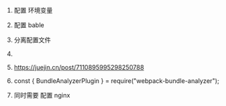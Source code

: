 
1. 配置 环境变量
2. 配置 bable
3. 分离配置文件
4. 
5. https://juejin.cn/post/7110895995298250788

6. const { BundleAnalyzerPlugin } = require("webpack-bundle-analyzer");
7. 同时需要 配置 nginx